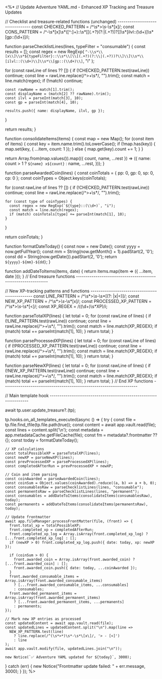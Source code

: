 <%*
// Update Adventure YAML.md - Enhanced XP Tracking and Treasure Updates

// Checklist and treasure-related functions (unchanged) ---------------------------------
const CHECKED_PATTERN = /^\s*>*\s*-\s*\[x\]/;
const CONS_PATTERN = /^-\s*\[x\]\s*([^:]+)::\s*\[\[(.+?)(?:\|(.+?))?\]\]\s*\[ilvl::(\d+)\]\s*\[gp::(\d+)\]/i;

function parseChecklistLines(lines, typeFilter = "consumable") {
  const results = [];
  const regex = new RegExp(
    `^-\\s*\\[x\\]\\s*${typeFilter}::\\s*\\[\\[(.+?)(?:\\|(.+?))?\\]\\]\\s*\\[ilvl::(\\d+)\\]\\s*\\[gp::(\\d+)\\]`,
    "i"
  );

  for (const rawLine of lines ?? []) {
    if (!CHECKED_PATTERN.test(rawLine)) continue;
    const line = rawLine.replace(/^>+\s*/, "").trim();
    const match = line.match(regex);
    if (!match) continue;

    const rawName = match[1].trim();
    const displayName = (match[2] ?? rawName).trim();
    const ilvl = parseInt(match[3], 10);
    const gp = parseInt(match[4], 10);

    results.push({ name: displayName, ilvl, gp });
  }

  return results;
}

function consolidateItems(items) {
  const map = new Map();
  for (const item of items) {
    const key = item.name.trim().toLowerCase();
    if (!map.has(key)) {
      map.set(key, { ...item, count: 1 });
    } else {
      map.get(key).count += 1;
    }
  }

  return Array.from(map.values()).map(({ count, name, ...rest }) => ({
    name: count > 1 ? `${name} x${count}` : name,
    ...rest,
  }));
}

function parseAwardedCoin(lines) {
  const coinTotals = { pp: 0, gp: 0, sp: 0, cp: 0 };
  const coinTypes = Object.keys(coinTotals);

  for (const rawLine of lines ?? []) {
    if (!CHECKED_PATTERN.test(rawLine)) continue;
    const line = rawLine.replace(/^>+\s*/, "").trim();

    for (const type of coinTypes) {
      const regex = new RegExp(`${type}::(\\d+)`, "i");
      const match = line.match(regex);
      if (match) coinTotals[type] += parseInt(match[1], 10);
    }
  }

  return coinTotals;
}

function formatDateToday() {
  const now = new Date();
  const yyyy = now.getFullYear();
  const mm = String(now.getMonth() + 1).padStart(2, '0');
  const dd = String(now.getDate()).padStart(2, '0');
  return `${yyyy}-${mm}-${dd}`;
}

function addDateToItems(items, date) {
  return items.map(item => ({ ...item, date }));
}
// End treasure functions ---------------------------------------------------------------

// New XP-tracking patterns and functions ------------------------------------------------
const LINE_PATTERN = /^\s*>*\s*-\s*\[(?: |x|<)\]/;
const NEW_XP_PATTERN = /^\s*>*\s*-\s*\[x\]/;
const PROCESSED_XP_PATTERN = /^\s*>*\s*-\s*\[<\]/;
const XP_REGEX = /\((\d+)\s*XP\)/i;

function parseTotalXP(lines) {
  let total = 0;
  for (const rawLine of lines) {
    if (!LINE_PATTERN.test(rawLine)) continue;
    const line = rawLine.replace(/^>+\s*/, "").trim();
    const match = line.match(XP_REGEX);
    if (match) total += parseInt(match[1], 10);
  }
  return total;
}

function parseProcessedXP(lines) {
  let total = 0;
  for (const rawLine of lines) {
    if (!PROCESSED_XP_PATTERN.test(rawLine)) continue;
    const line = rawLine.replace(/^>+\s*/, "").trim();
    const match = line.match(XP_REGEX);
    if (match) total += parseInt(match[1], 10);
  }
  return total;
}

function parseNewXP(lines) {
  let total = 0;
  for (const rawLine of lines) {
    if (!NEW_XP_PATTERN.test(rawLine)) continue;
    const line = rawLine.replace(/^>+\s*/, "").trim();
    const match = line.match(XP_REGEX);
    if (match) total += parseInt(match[1], 10);
  }
  return total;
}
// End XP functions ---------------------------------------------------------------------

// Main template hook -------------------------------------------------------------------

await tp.user.update_treasure?.(tp);

tp.hooks.on_all_templates_executed(async () => {
  try {
    const file = tp.file.find_tfile(tp.file.path(true));
    const content = await app.vault.read(file);
    const lines = content.split('\n');
    const metadata = app.metadataCache.getFileCache(file);
    const fm = metadata?.frontmatter ?? {};
    const today = formatDateToday();

    // XP calculations
    const totalPossibleXP = parseTotalXP(lines);
    const newXP = parseNewXP(lines);
    const prevProcessedXP = parseProcessedXP(lines);
    const completedAfterRun = prevProcessedXP + newXP;

    // Coin and item parsing
    const coinAwarded = parseAwardedCoin(lines);
    const coinSum = Object.values(coinAwarded).reduce((a, b) => a + b, 0);
    const consumablesRaw = parseChecklistLines(lines, "consumable");
    const permanentsRaw = parseChecklistLines(lines, "permanent");
    const consumables = addDateToItems(consolidateItems(consumablesRaw), today);
    const permanents = addDateToItems(consolidateItems(permanentsRaw), today);

    // Update frontmatter
    await app.fileManager.processFrontMatter(file, (front) => {
      front.total_xp = totalPossibleXP;
      front.completed_xp = completedAfterRun;
      front.completed_xp_log = Array.isArray(front.completed_xp_log) ? [...front.completed_xp_log] : [];
      if (newXP > 0) front.completed_xp_log.push({ date: today, xp: newXP });

      if (coinSum > 0) {
        front.awarded_coin = Array.isArray(front.awarded_coin) ? [...front.awarded_coin] : [];
        front.awarded_coin.push({ date: today, ...coinAwarded });
      }
      front.awarded_consumable_items = Array.isArray(front.awarded_consumable_items)
        ? [...front.awarded_consumable_items, ...consumables]
        : consumables;
      front.awarded_permanent_items = Array.isArray(front.awarded_permanent_items)
        ? [...front.awarded_permanent_items, ...permanents]
        : permanents;
    });

    // Mark new XP entries as processed
    const updatedContent = await app.vault.read(file);
    const updatedLines = updatedContent.split("\n").map(line =>
      NEW_XP_PATTERN.test(line)
        ? line.replace(/^(\s*>*)\s*-\s*\[x\]/, '> - [<]')
        : line
    );
    await app.vault.modify(file, updatedLines.join("\n"));

    new Notice(`✅ Adventure YAML updated for ${today}`, 3000);
  } catch (err) {
    new Notice("Frontmatter update failed: " + err.message, 3000);
  }
});
%>
